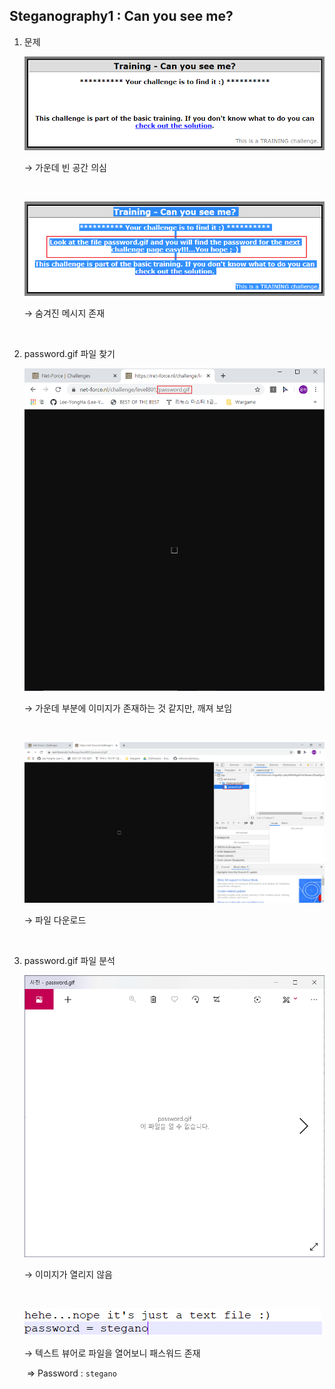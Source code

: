## Steganography1 : Can you see me?



1. 문제

   ![](../images/1588518854996.png)
   
   → 가운데 빈 공간 의심
   
   <br>
   
   ![1588518895446](../images/1588518895446.png)
   
   → 숨겨진 메시지 존재

<br>

2. password.gif 파일 찾기

   ![1588519071714](../images/1588519071714.png)
   
   → 가운데 부분에 이미지가 존재하는 것 같지만, 깨져 보임
   
   <br>
   
   ![1588519025946](../images/1588519025946.png)
   
   → 파일 다운로드

<br>

3. password.gif 파일 분석

   ![1588519101367](../images/1588519101367.png)

   → 이미지가 열리지 않음

   <br>

   ![](../images/1588519281599.png)

   → 텍스트 뷰어로 파일을 열어보니 패스워드 존재

   ​	⇒ Password : `stegano`



